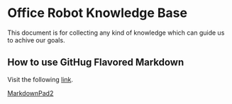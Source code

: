 Office Robot Knowledge Base
==============================

This document is for collecting any kind of knowledge which can guide us to achive our goals.

How to use GitHug Flavored Markdown
---------------------------------------
Visit the following [link](https://help.github.com/articles/github-flavored-markdown).

[MarkdownPad2](http://markdownpad.com/)
